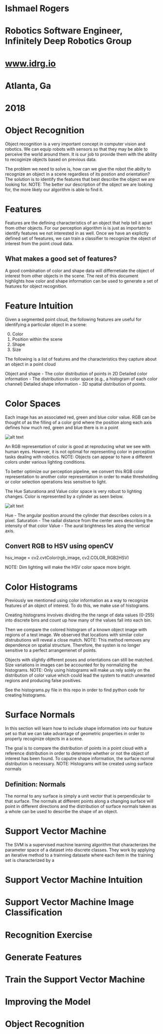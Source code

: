 # Ishmael Rogers
# Robotics Software Engineer, Infinitely Deep Robotics Group
# www.idrg.io 
# Atlanta, Ga
# 2018 

# Object Recognition

[image1]: ./images/RGBD.PNG
[image2]: ./images/HSV.PNG

Object recognition is a very important concept in computer vision and robotics. We can equip robots with sensors so that they may be able to perceive the world around them. It is our job to provide them with the ability to recoginize objects based on previous data. 

The problem we need to solve is, how can we give the robot the abilty to recognize an object in a scene regardless of its postion and orientation?
The solution is to identify the features that best describe the object we are looking for.
NOTE: The better our description of the object we are looking for, the more likely our algorithm is able to find it. 

# Features

Features are the defining characteristics of an object that help tell it apart from other objects. For our perception algorithm is is just as importatn to identify features we not interested in as well. Once we have an explictly defined set of feeatures, we can train a classifier to recognize the object of interest from the point cloud data. 

What makes a good set of features?
---
A good combination of color and shape data will differnetiate the object of interest from other objects in the scene. The rest of this document highlights how color and shape information can be used to generate a set of features for object recognition. 

# Feature Intuition

Given a segmented point cloud, the following features are useful for identifying a particular object in a scene:

0. Color
1. Position within the scene 
2. Shape
3. Size

The following is a list of features and the characteristics they capture about an object in a point cloud

Object and shape - The color distribution of points in 2D 
Detailed color information - The distribution in color space (e.g., a histogram of each color channel)
Detailed shape information - 3D spatial distribution of points.

# Color Spaces

Each image has an associated red, green and blue color value. RGB can be thought of as the filling of a color grid where the position along each axis defines how much red, green and blue there is in a point 

![alt text][image1] 

An RGB representation of color is good at reproducing what we see with human eyes. However, it is not optimal for representing color in perception tasks dealing with robotics.
NOTE: Objects can appear to have a different colors under various lighting conditions. 

To better optimize our perception pipeline, we convert this RGB color representation to another color representation in order to make thresholding or color selection operations less sensitive to light. 

The Hue Saturationa and Value color space is very robust to lighting changes. Color is represented by a cylinder as seen below.

![alt text][image2]

Hue - The angular position around the cylinder that describes colors in a pixel. 
Saturation - The radial distance from the center axes describing the intensity of that color
Value - The aural brightness lies along the vertical axis. 

Convert RGB to HSV using openCV
---
hsv_image = cv2.cvtColor(rgb_image, cv2.COLOR_RGB2HSV) 

NOTE: Dim lighting will make the HSV color space more bright. 

# Color Histograms
Previously we mentioned using color information as a way to recognize features of an object of interest. To do this, we make use of histograms. 

Creating histograms involves dividing the the range of data values (0-255) into discrete bins and count up how many of the values fall into each bin. 

Then we compare the colored histogram of a known object image with regions of a test image. We observed that locations with similar color distrubutions will reveal a close match.
NOTE: This method removes any dependence on spatial structure. Therefore, the systen is no longer sensitive to a perfect arrangemenet of points.

Objects with slightly different poses and orientations can still be matched. Size variations in images can be accounted for by normalizing the histograms. 
NOTE: Only using histograms will make us rely solely on the distribution of color value which could lead the system to match unwanted regions and producing false positives. 

See the histograms.py file in this repo in order to find python code for creating histograms. 

# Surface Normals

In this section will learn how to include shape information into our feature set so that we can take advantage of geometric properties in order to properly recoginize objects in a scene. 

The goal is to compare the distribution of points in a point cloud with a reference distribution in order to determine whether or not the object of interest has been found. To caputre shape information, the surface normal distribution is necessary.
NOTE: Histograms will be created using surface normals 

Definition: Normals
---
The normal to any surface is simply a unit vector that is perpendicular to that surface. The normals at different points along a changing surface will point in different directions and the distribution of surface normals taken as a whole can be used to describe the shape of an object. 


# Support Vector Machine 

The SVM is a supervised machine learning algorithm that characterizes the parameter space of a dataset into discrete classes. They work by applying an iterative method to a trainning datasete where each item in the training set is characterized by a 

# Support Vector Machine Intuition

# Support Vector Machine Image Classification 

# Recognition Exercise

# Generate Features

# Train the Support Vector Machine

# Improving the Model

# Object Recognition
